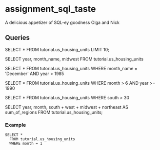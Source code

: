 # assignment_sql_taste
A delicious appetizer of SQL-ey goodness
Olga and Nick


## Queries

SELECT *
FROM tutorial.us_housing_units
LIMIT 10;

SELECT year,
       month_name,
       midwest
FROM tutorial.us_housing_units

SELECT *
FROM tutorial.us_housing_units
WHERE month_name = 'December' AND year > 1985

SELECT *
FROM tutorial.us_housing_units
WHERE month > 6 AND year >= 1990

SELECT *
FROM tutorial.us_housing_units
WHERE south > 30

SELECT year,
       month,
       south + west + midwest + northeast AS sum_of_regions
FROM tutorial.us_housing_units;



### Example

```
SELECT *
  FROM tutorial.us_housing_units
  WHERE month = 1
```

